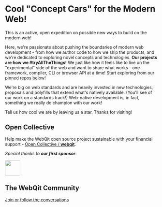 # Cool "Concept Cars" for the Modern Web!

This is an active, open expedition on possible new ways to build on the modern web!

Here, we're passionate about pushing the boundaries of modern web development - from how we author code to how we ship the products, and we're dedicated to exploring novel concepts and technologies. **Our projects are how we #tryAllTheThings!** We just like how it feels like to live on the "experimental" side of the web and want to share what works - one framework, compiler, CLI or browser API at a time! Start exploring from our pinned repos below!

We're big on web standards and are heavily invested in new technologies, proposals and polyfills that extend what's natively available. (You'll see of our work on a standards track!) Web-native development is, in fact, something we really do champion with our work!

Tell us how cool we are by leaving us a star. Thanks for visiting!

## Open Collective

Help make the WebQit open source project sustainable with your financial support - [Open Collective / **webqit**](https://opencollective.com/webqit).

_Special thanks to **our first sponsor**_:

<a href="https://github.com/ejiro-design"><img src="https://avatars.githubusercontent.com/u/79667751?s=96&v=4" height="50px" /></a>

## The WebQit Community

[Join or follow the conversations](https://github.com/webqit/webqit/discussions)
